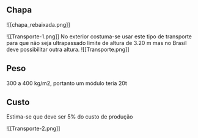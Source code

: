 ## Chapa
![[chapa_rebaixada.png]]

![[Transporte-1.png]]
No exterior costuma-se usar este tipo de transporte para que não seja ultrapassado limite de altura de 3.20 m mas no Brasil deve possibilitar outra altura.
![[Transporte.png]]

## Peso
300 a 400 kg/m2, portanto um módulo teria 20t

## Custo
Estima-se que deve ser 5% do custo de produção

![[Transporte-2.png]]